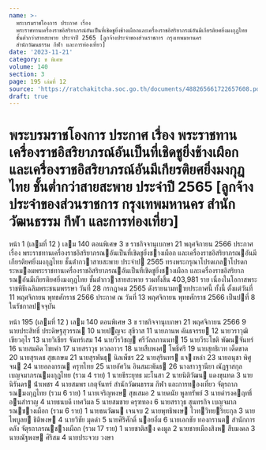 ```yaml
---
name: >-
  พระบรมราชโองการ ประกาศ เรื่อง
  พระราชทานเครื่องราชอิสริยาภรณ์อันเป็นที่เชิดชูยิ่งช้างเผือกและเครื่องราชอิสริยาภรณ์อันมีเกียรติยศยิ่งมงกุฎไทย
  ชั้นต่ำกว่าสายสะพาย ประจำปี 2565 [ลูกจ้างประจำของส่วนราชการ กรุงเทพมหานคร
  สำนักวัฒนธรรม กีฬา และการท่องเที่ยว]
date: '2023-11-21'
category: ข พิเศษ
volume: 140
section: 3
page: 195 เล่มที่ 12
source: 'https://ratchakitcha.soc.go.th/documents/488265661722657608.pdf'
draft: true
---
```


# พระบรมราชโองการ ประกาศ เรื่อง พระราชทานเครื่องราชอิสริยาภรณ์อันเป็นที่เชิดชูยิ่งช้างเผือกและเครื่องราชอิสริยาภรณ์อันมีเกียรติยศยิ่งมงกุฎไทย ชั้นต่ำกว่าสายสะพาย ประจำปี 2565 [ลูกจ้างประจำของส่วนราชการ กรุงเทพมหานคร สำนักวัฒนธรรม กีฬา และการท่องเที่ยว]

หน้า 1 (เลมที่ 12 ) เลม 140 ตอนพิเศษ 3 ข ราชกิจจานุเบกษา 21 พฤศจิกายน 2566 ประกาศ เรื่อง พระราชทานเครื่องราชอิสริยาภรณอันเป็นที่เชิดชูยิ่งชางเผือก และเครื่องราชอิสริยาภรณอันมีเกียรติยศยิ่งมงกุฎไทย ชั้นต่ํากวาสายสะพาย ประจําป 2565 ทรงพระกรุณาโปรดเกลาโปรดกระหมอมพระราชทานเครื่องราชอิสริยาภรณอันเป็นที่เชิดชูยิ่งชางเผือก และเครื่องราชอิสริยาภรณอันมีเกียรติยศยิ่งมงกุฎไทย ชั้นต่ํากวาสายสะพาย รวมทั้งสิ้น 403,981 ราย เนื่องในโอกาสพระราชพิธีเฉลิมพระชนมพรรษา วันที่ 28 กรกฎาคม 2565 ดังรายนามทายประกาศนี้ ทั้งนี้ ตั้งแต่วันที่ 11 พฤศจิกายน พุทธศักราช 2566 ประกาศ ณ วันที่ 13 พฤศจิกายน พุทธศักราช 2566 เป็นปที่ 8 ในรัชกาลปจจุบัน

หน้า 195 (เลมที่ 12 ) เลม 140 ตอนพิเศษ 3 ข ราชกิจจานุเบกษา 21 พฤศจิกายน 2566 9 นายประสิทธิ์ ประดิษฐสุวรรณ 10 นายปญจะ สุขีวาส 11 นายภานพ คันธจรรย 12 นายวราวุฒิ เขียวอุไร 13 นายวิเชียร จันทร์เสม 14 นายวีรวิชญ ศรีวัลลภานนท 15 นายวีระโชติ พัฒนจันทร์ 16 นายสมคิด ไชยคํา 17 นายสราวุธ หวลอาวร 18 นายสืบพงศ โพธิ์ศรี 19 นายสุทธิเวท เด็ดขาด 20 นายสุรเดช สุขเกษม 21 นายสุรพันธุ นิลเพ็ชร 22 นายสุรินทร แจงหลํา 23 นายอนุชา พิศูจน 24 นายอลงกรณ ครุฑไทย 25 นายอัศวิน อินสมะพันธ 26 นางสาวฐานียา ณัฏฐาสกุล เบญจมาภรณมงกุฎไทย (รวม 4 ราย) 1 นายธีระยุทธ มะโนสา 2 นายนิติวัฒน แดงขุนทด 3 นายนิรันดร น้ําเพชร 4 นายสมพร เกตุจันทร์ สํานักวัฒนธรรม กีฬา และการทองเที่ยว จัตุรถาภรณมงกุฎไทย (รวม 6 ราย) 1 นายเจริญพงษ สุขเสมอ 2 นายดนัย พูลทรัพย์ 3 นายดํารงคฤทธิ์ อนสําราญ 4 นายธนบดี เทศวิมล 5 นายสมชาย ครุฑทอง 6 นายสราวุธ สุนทรกิจ เบญจมาภรณชางเผือก (รวม 6 ราย) 1 นายธนวัฒน เจนจบ 2 นายพุทธิพงษ ไวทวิทยริยะกุล 3 นายไพบูลย ธิติพงษ 4 นายวิชัย มุดดํา 5 นายศิริศักดิ์ นอยอิ่ม 6 นายเอกชัย ทองกรานต สํานักการคลัง จัตุรถาภรณชางเผือก (รวม 17 ราย) 1 นายชาติสง คงมูล 2 นายชายเมืองสิงห สืบมงคล 3 นายณัฐพงษ ศิริสม 4 นายประจวบ วงษา

